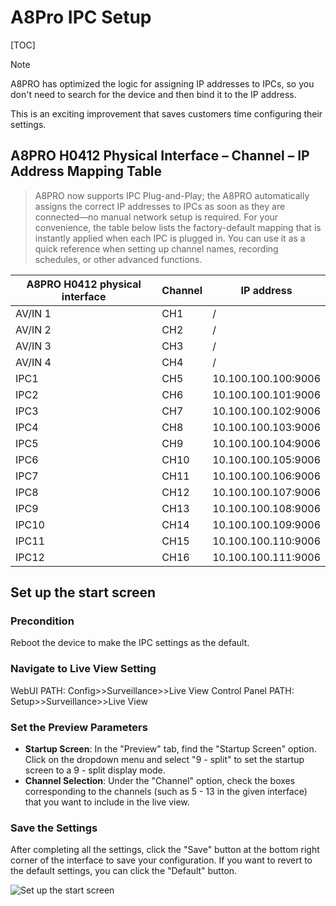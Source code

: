 # A8Pro IPC Setup

[TOC]



> [!NOTE]
>
> A8PRO has optimized the logic for assigning IP addresses to IPCs, so you don't need to search for the device and then bind it to the IP address. 
>
> This is an exciting improvement that saves customers time configuring their settings.

## A8PRO H0412 Physical Interface – Channel – IP Address Mapping Table

> A8PRO now supports IPC Plug-and-Play; the A8PRO automatically assigns the correct IP addresses to IPCs as soon as they are connected—no manual network setup is required.
> For your convenience, the table below lists the factory-default mapping that is instantly applied when each IPC is plugged in. You can use it as a quick reference when setting up channel names, recording schedules, or other advanced functions.

| A8PRO H0412 physical interface | Channel | IP address          |
| ------------------------------ | ------- | ------------------- |
| AV/IN 1                        | CH1     | /                   |
| AV/IN 2                        | CH2     | /                   |
| AV/IN 3                        | CH3     | /                   |
| AV/IN 4                        | CH4     | /                   |
| IPC1                           | CH5     | 10.100.100.100:9006 |
| IPC2                           | CH6     | 10.100.100.101:9006 |
| IPC3                           | CH7     | 10.100.100.102:9006 |
| IPC4                           | CH8     | 10.100.100.103:9006 |
| IPC5                           | CH9     | 10.100.100.104:9006 |
| IPC6                           | CH10    | 10.100.100.105:9006 |
| IPC7                           | CH11    | 10.100.100.106:9006 |
| IPC8                           | CH12    | 10.100.100.107:9006 |
| IPC9                           | CH13    | 10.100.100.108:9006 |
| IPC10                          | CH14    | 10.100.100.109:9006 |
| IPC11                          | CH15    | 10.100.100.110:9006 |
| IPC12                          | CH16    | 10.100.100.111:9006 |



## Set up the start screen

### Precondition

Reboot the device to make the IPC settings as the default.

### Navigate to Live View Setting

WebUI PATH: Config>>Surveillance>>Live View
Control Panel PATH: Setup>>Surveillance>>Live View


### Set the Preview Parameters

- **Startup Screen**: In the "Preview" tab, find the "Startup Screen" option. Click on the dropdown menu and select "9 - split" to set the startup screen to a 9 - split display mode.
- **Channel Selection**: Under the "Channel" option, check the boxes corresponding to the channels (such as 5 - 13 in the given interface) that you want to include in the live view.

### Save the Settings

After completing all the settings, click the "Save" button at the bottom right corner of the interface to save your configuration. If you want to revert to the default settings, you can click the "Default" button.

![Set up the start screen](C:\Users\streamax\AppData\Roaming\Typora\typora-user-images\image-20250829203834670.png)

